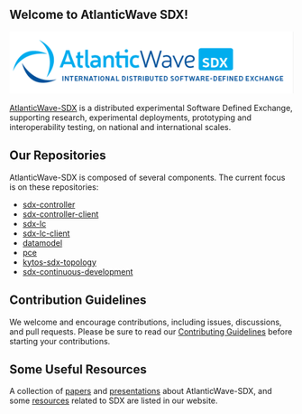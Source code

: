## Welcome to AtlanticWave SDX!

![AtlanticWave-SDX logo](/images/AtlanticWave.png)

[AtlanticWave-SDX](https://www.atlanticwave-sdx.net/) is a distributed
experimental Software Defined Exchange, supporting research,
experimental deployments, prototyping and interoperability testing, on
national and international scales.

## Our Repositories

AtlanticWave-SDX is composed of several components. The current focus
is on these repositories:

 * [sdx-controller](https://github.com/atlanticwave-sdx/sdx-controller)
 * [sdx-controller-client](https://github.com/atlanticwave-sdx/sdx-controller-client)
 * [sdx-lc](https://github.com/atlanticwave-sdx/sdx-lc)
 * [sdx-lc-client](https://github.com/atlanticwave-sdx/sdx-lc-client)
 * [datamodel](https://github.com/atlanticwave-sdx/datamodel)
 * [pce](https://github.com/atlanticwave-sdx/pce)
 * [kytos-sdx-topology](https://github.com/atlanticwave-sdx/kytos-sdx-topology)
 * [sdx-continuous-development](https://github.com/atlanticwave-sdx/sdx-continuous-development)

## Contribution Guidelines

We welcome and encourage contributions, including issues, discussions,
and pull requests.  Please be sure to read our [Contributing
Guidelines](CONTRIBUTING.md) before starting your contributions.

## Some Useful Resources

A collection of
[papers](https://www.atlanticwave-sdx.net/?page_id=267) and
[presentations](https://www.atlanticwave-sdx.net/?page_id=309) about
AtlanticWave-SDX, and some
[resources](https://www.atlanticwave-sdx.net/?page_id=369) related to
SDX are listed in our website.


<!--

## Contacting Us

TODO: List project contacts and/or communication channels.

## Security

TODO: How to report any security issues?

-->
